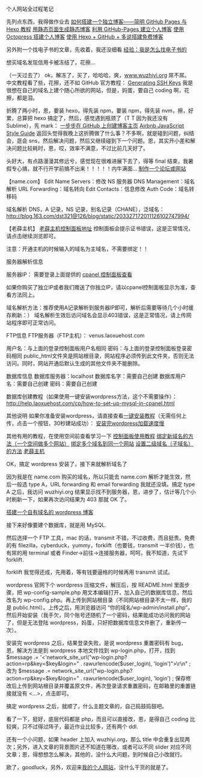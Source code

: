 个人网站全过程笔记

先列点东西，我得做作业去
<a href="http://cnfeat.com/2014/05/10/2014-05-11-how-to-build-a-blog/">如何搭建一个独立博客——简明 GitHub Pages 与 Hexo 教程</a>
<a href="http://isnowfy.github.io/about-simple-cn.html">用静态页面生成静态博客</a>
<a href="http://coolshell.info/blog/2015/03/github-pages-blog.html">利用 GitHub-Pages 建立个人博客</a>
<a href="http://sonnewilling.com/blog/2013/11/14/shi-yong-octopressda-jian-ge-ren-bo-ke/">使用 Octopress 搭建个人博客</a>
<a href="http://blog.netpi.me">使用 Hexo + GitHub + 多说搭建免费博客</a>

另外附一个找电子书的文章，先收着，我还没细看
<a href="http://www.jianshu.com/p/fe97eb12f12f?utm_campaign=maleskine&utm_content=note&utm_medium=pc_author_hots&utm_source=recommendation">经验：我是怎么找电子书的</a>

想买域名发现信用卡被冻结了，花擦...

（一天过去了）
ok，解冻了，买了，哈哈哈，爽，www.wuzhiyi.org 屌不屌。
中文教程看了些，花擦，还不如 GitHub 官方教程：
<a href="https://help.github.com/articles/generating-ssh-keys/">Generating SSH Keys</a>
我是很想在自己的域名上建个随心所欲的网站，但是，妈蛋，要自己 coding 啊，花擦，都是泪。

折腾了两小时，恩，要装 hexo，得先装 npm，要装 npm，得先装 nvm，擦，好累，总算把 hexo 搞定了，然后，感觉遇到瓶颈了（T T 因为我还没有 Sublime），先 mark：
<a href="http://www.pchou.info/web-build/2013/01/05/build-github-blog-page-02.html">一步步在 GitHub 上创建博客主页</a>
<a href="https://github.com/airbnb/javascript">Airbnb JavaScript Style Guide</a>
返回头觉得我晚上这折腾做了什么事？不多啊，就是碰到问题，纠结会，逛会 sns，然后解决问题，然后又继续碰到下一个问题。恩，其实开小差和解决问题比较耗时，恩，哎，效率不满意，不过比前几天好了。

头好大，有点路漫漫其修远兮，感觉现在很难进展下去了，得等 final 结束，我暑假专心搞，就不行开学前搞不出来！！！！！内牛满面...
<a href="http://www.zhihu.com/question/28709796#answer-12138603">制作一个论坛或网站</a>

【name.com】
Edit Name Servers：修改 NS 服务器
DNS Management：域名解析
URL Forwarding：域名转向
Edit Contacts：信息修改
Auth Code：域名转移码

域名解析 DNS，A 记录，NS 记录，别名记录（CHANE），泛域名：
http://blog.163.com/dst321@126/blog/static/203327172011126102747994/

【老薛主机】
<a href="http://venus.laoxuehost.com:2082/">老薛主机控制面板地址</a>
控制面板会提示证书错误，这是正常情况，请点击继续浏览即可。 

注意：开通主机的时候输入的域名为主域名，不需要绑定！！

服务器解析信息

服务器IP： 需要登录上面提供的 <a href="http://help.laoxuehost.com/cp/how-look-cpanel-ip.html">cpanel 控制面板查看</a>

如果你购买了独立IP或者我们赠送了你独立IP，请以cpanel控制面板显示为准，查看方法同上。

域名解析方法：推荐使用A记录解析到服务器IP即可，解析后需要等待几个小时缓存刷新：）
域名解析生效后访问域名会显示403错误，这是正常情况，请上传网站程序即可正常访问。

FTP信息
FTP服务器（FTP主机）： venus.laoxuehost.com

用户名：与上面的登录控制面板用户名相同
密码：与上面的登录控制面板登录密码相同
public_html文件夹是网站根目录，网站程序必须传到此文件夹，否则无法访问。同时，网站开通后默认生成的其他文件夹不能删除。

数据库信息
数据库服务器：localhost
数据库名字：需要自己创建
数据库用户名：需要自己创建
密码：需要自己创建

数据库创建教程（如果使用一键安装wordpress方法，这个不需要操作）：http://help.laoxuehost.com/cp/how-to-set-up-mysql-in-cpanel.html

其他说明
如果你准备安装wordpress，请直接查看<a href="http://help.laoxuehost.com/cp/softaculous.html">一键安装教程</a>（无需任何上传，点击一个按钮，30秒建站成功）：
<a href="http://help.laoxuehost.com/wp/wordpress-google.html">安装完wordpress加载速度慢</a>

其他有用的教程，在使用空间前查看学习一下
<a href="http://help.laoxuehost.com/category/cp">控制面板使用教程</a>
<a href="http://help.laoxuehost.com/cpanel/how-to-set-up-add-domain-in-cpanel.html">绑定新域名的方法（一个空间做多个网站）</a>
<a href="http://help.laoxuehost.com/cpanel/how-to-set-up-parked-domain-in-cpanel.html">绑定多个域名到同一个网站</a>
<a href="http://help.laoxuehost.com/cpanel/how-to-set-up-subdomains-in-cp.html">设置二级域名（子域名）的方法</a>
<a href="http://laoxuehost.com">老薛主机</a>

OK，搞定 wordpress 安装了，接下来就解析域名了

因为我是在 name.com 购买的域名，所以只能去 name.com 解析才能生效，然后一般选 type A，URL forwarding 和 email forwarding 我就还没填。搞定 type A 之后，我访问 wuzhiyi.org 结果显示找不到服务器，恩，进步了，估计等几个小时刷新一下，如果再次访问结果为 403 那就 OK 了。

<a href="http://www.zhihu.com/question/19594033">搭建一个自有域名的 wordpress 博客</a>

接下来好像要建个数据库，就是用 MySQL.

然后选择一个 FTP 工具，mac 的话，transmit 不错，不过收费，而且挺贵。免费的有 filezilla，cyberduck，yummy，forklift（也要钱，transmit 一半价钱），也有屌的用 terminal 或者 Finder->前往->连接服务器，呵呵，我不知道，先试下 forklift.

forklift 我觉得还成，先用着，等有钱要逼格的时候再用 transmit 试试。

wordpress 官网下个 wordpress 压缩文件，解压后，按 README.html 里面步骤，把 wp-config-sample.php 用文本编辑打开，加入自己的数据库信息，然后改名为 wp-config.php。再上传到网站根目录（不同网站根目录不太一样，我的是 public.html）。上传之后，用浏览器访问 “你的域名/wp-admin/install.php”，然后开始安装（我手欠，同个账号还随机了一个密码，结果能成功访问我的网站了，但是无法登陆 wordpress，妈蛋，只好把数据库信息文件删了，重新传一次）。

安装完 wordpress 之后，结果登录失败，是说 wordpress 重置密码有 bug，恩，解决方法是到 wordpress 本地文件找到 wp-login.php，打开，找到
$message .= '<'network_site_url("wp-login.php?action=rp&key=$key&login=" .
rawurlencode($user_login), 'login')">\r\n\" ;
改为
$message .= network_site_url("wp-login.php?action=rp&key=$key&login=" . rawurlencode($user_login), 'login') ;
保存修改后上传到网站根目录并覆盖原文件，再次登录请求重置密码，在邮箱里的重置链接就没有 <...>，点击即可。

搞定 wordpress 之后，就顺了，什么主题文章的，自己捣鼓捣鼓吧。

看了一下，挺好，底层代码都是 php，而且可以直接改，恩，是得自己 coding 比较爽，只不过得过阵子，最近作业比较多，还有两个 ddl.

还有一个小问题，如果 header 上加入 wuzhiyi.org，那么 title 中会重复出现两次；另外，进入文章的背景图片还不知道在哪改，或者可以不同 slider 对应不同文章；恩，得想想怎么解决，其他的，没什么大问题，到时候自己小改就行。

欧了，goodluck，另外，欢迎来<a href="http://www.wuzhiyi.org">我的个人网站</a>，没什么干货的就是了。